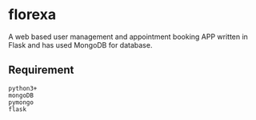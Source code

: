 # florexa
A web based user management and appointment booking APP written in Flask and has used MongoDB for database.

## Requirement

```
python3+
mongoDB
pymongo
flask
```

